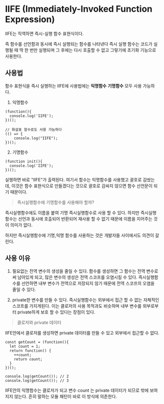 # IIFE (Immediately-Invoked Function Expression)

IIFE는 직역하면 즉시-실행 함수 표현식이다.

즉 함수를 선언함과 동시에 즉시 실행되는 함수를 나타낸다 즉시 실행 함수는 코드가 실행될 때 딱 한 번만 실행되며 그 후에는 다시 호출할 수 없고 그렇기에 초기화 기능으로 사용한다.

## 사용법

함수 표현식을 즉시 실행하는 IIFE에 사용법에는 **익명함수** **기명함수** 모두 사용 가능하다.

1. 익명함수

```
(function(){
  console.log('IIFE');
})();

// 화살표 함수로도 사용 가능하다
(() => {
    console.log("IIFE");
})();
```

2. 기명함수

```
(function init(){
  console.log('IIFE');
})();
```

실행하면 바로 "IIFE"가 출력된다. 여기서 함수는 익명함수를 사용했고 괄호로 감쌌는데, 이것은 함수 표현식으로 만들겠다는 것으로 괄호로 감싸지 않으면 함수 선언문이 되기 때문이다.

> 즉시실행함수에 기명함수를 사용해야 할까?

즉시실행함수에도 이름을 붙여 기명 즉시실행함수로 사용 할 수 있다. 하지만 즉시실행함수는 선언과 동시에 호출되어 반환되어 재사용 할 수 없기 때문에 이름을 지어주는 것이 의미가 없다.

하지만 즉시실행함수에 기명,익명 함수를 사용하는 것은 개발자들 사이에서도 의견이 갈린다.

## 사용 이유

1. 필요없는 전역 변수의 생성을 줄일 수 있다.
   함수를 생성하면 그 함수는 전역 변수로써 남아있게 되고, 많은 변수의 생성은 전역 스코프를 오염시킬 수 있다.
   즉시실행함수를 선언하면 내부 변수가 전역으로 저장되지 않기 때문에 전역 스코프의 오염을 줄일 수 있다.

2. private한 변수를 만들 수 있다.
   즉시실행함수는 외부에서 접근 할 수 없는 자체적인 스코프를 가지게된다. 이는 클로저의 사용 목적과도 비슷하며 내부 변수를 외부로부터 private하게 보호 할 수 있다는 장점이 있다.

> 클로저와 private 데이터

IIFE안에서 클로저를 생성하면 private 데이터를 만들 수 있고 외부에서 접근할 수 없다.

```
const getCount = (function(){
  let count = 1;
  return function() {
    ++count;
    return count;
  }
})();

console.log(getCount()); // 2
console.log(getCount()); // 3
```

IIFE안의 익명함수는 클로저가 되고 변수 count 는 private 데이터가 되므로 밖에 보여지지 않는다. 흔히 말하는 모듈 패턴이 바로 이 방식에 의존한다.
